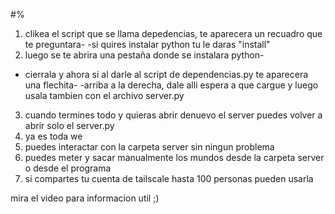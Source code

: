 #$%REGLAS#$%

1. clikea el script que se llama depedencias, te aparecera un recuadro que te preguntara-
-si quires instalar python tu le daras "install"
2. luego se te abrira una pestaña donde se instalara python-
- cierrala y ahora si al darle al script de dependencias.py te aparecera una flechita- 
-arriba a la derecha, dale alli espera a que cargue y luego usala tambien con el archivo server.py
3. cuando termines todo y quieras abrir denuevo el server puedes volver a abrir solo el server.py
4. ya es toda we
5. puedes interactar con la carpeta server sin ningun problema
6. puedes meter y sacar manualmente los mundos desde la carpeta server o desde el programa
7. si compartes tu cuenta de tailscale hasta 100 personas pueden usarla


mira el video para informacion util ;)
